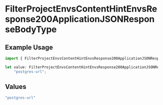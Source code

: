 # FilterProjectEnvsContentHintEnvsResponse200ApplicationJSONResponseBodyType

## Example Usage

```typescript
import { FilterProjectEnvsContentHintEnvsResponse200ApplicationJSONResponseBodyType } from "@vercel/sdk/models/operations";

let value: FilterProjectEnvsContentHintEnvsResponse200ApplicationJSONResponseBodyType =
    "postgres-url";
```

## Values

```typescript
"postgres-url"
```